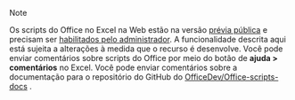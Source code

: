 > [!NOTE]
> Os scripts do Office no Excel na Web estão na versão [prévia pública](https://techcommunity.microsoft.com/t5/excel-blog/announcing-office-scripts-preview/ba-p/1093559) e precisam ser [habilitados pelo administrador](https://support.office.com/article/office-scripts-settings-in-m365-19d3c51a-6ca2-40ab-978d-60fa49554dcf). A funcionalidade descrita aqui está sujeita a alterações à medida que o recurso é desenvolve. Você pode enviar comentários sobre scripts do Office por meio do botão de **ajuda > comentários** no Excel. Você pode enviar comentários sobre a documentação para o repositório do GitHub do [OfficeDev/Office-scripts-docs](https://github.com/OfficeDev/office-scripts-docs/issues) .
